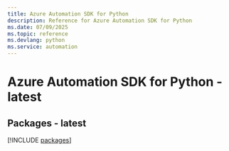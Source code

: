 ```yaml
---
title: Azure Automation SDK for Python
description: Reference for Azure Automation SDK for Python
ms.date: 07/09/2025
ms.topic: reference
ms.devlang: python
ms.service: automation
---
```

# Azure Automation SDK for Python - latest
## Packages - latest
[!INCLUDE [packages](automation-index.md)]